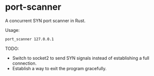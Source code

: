 # port-scanner
A concurrent SYN port scanner in Rust.

Usage:

```bash
port_scanner 127.0.0.1
```

TODO: 
- Switch to socket2 to send SYN signals instead of establishing a full connection.
- Establish a way to exit the program gracefully.
